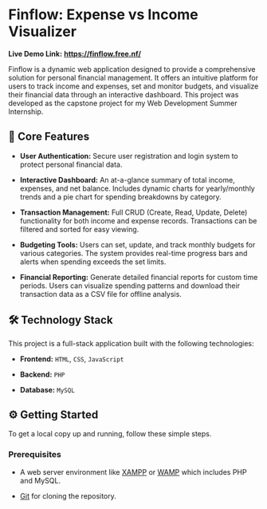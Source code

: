 # Finflow: Expense vs Income Visualizer

**Live Demo Link:** **https://finflow.free.nf/**

Finflow is a dynamic web application designed to provide a comprehensive solution for personal financial management. It offers an intuitive platform for users to track income and expenses, set and monitor budgets, and visualize their financial data through an interactive dashboard. This project was developed as the capstone project for my Web Development Summer Internship.

## 🚀 Core Features

* **User Authentication:** Secure user registration and login system to protect personal financial data.

* **Interactive Dashboard:** An at-a-glance summary of total income, expenses, and net balance. Includes dynamic charts for yearly/monthly trends and a pie chart for spending breakdowns by category.

* **Transaction Management:** Full CRUD (Create, Read, Update, Delete) functionality for both income and expense records. Transactions can be filtered and sorted for easy viewing.

* **Budgeting Tools:** Users can set, update, and track monthly budgets for various categories. The system provides real-time progress bars and alerts when spending exceeds the set limits.

* **Financial Reporting:** Generate detailed financial reports for custom time periods. Users can visualize spending patterns and download their transaction data as a CSV file for offline analysis.

## 🛠️ Technology Stack

This project is a full-stack application built with the following technologies:

* **Frontend:** `HTML`, `CSS`, `JavaScript`

* **Backend:** `PHP`

* **Database:** `MySQL`

## ⚙️ Getting Started

To get a local copy up and running, follow these simple steps.

### Prerequisites

* A web server environment like [XAMPP](https://www.apachefriends.org/index.html) or [WAMP](http://www.wampserver.com/en/) which includes PHP and MySQL.

* [Git](https://git-scm.com/downloads) for cloning the repository.

